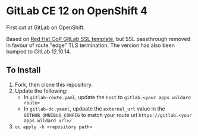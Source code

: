 # GitLab CE 12 on OpenShift 4

First cut at GitLab on OpenShift.

Based on [Red Hat CoP GitLab SSL template](https://github.com/redhat-cop/containers-quickstarts/blob/master/gitlab-ce/.openshift/templates/gitlab-ssl.yml), but SSL passthrough removed in favour of route "edge" TLS termination.  The version has also been bumped to GitLab 12.10.14.

## To Install

1. Fork, then clone this repository.
2. Update the following:
    * In `gitlab-route.yaml`, update the `host` to `gitlab.<your apps wildard route>`
    * In `gitlab-dc.yaaml`, updaate the `external_url` value in the `GITHUB_OMNIBUS_CONFIG` to match your route url `https://gitlab.<your apps wildard url>/`
3. `oc apply -k <repository path>`